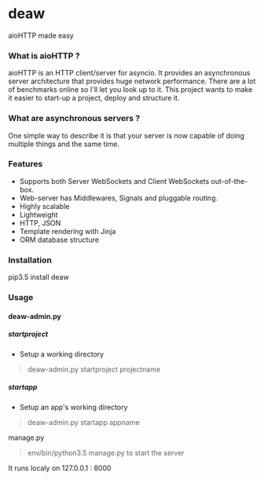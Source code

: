 
deaw 
========================================================
aioHTTP made easy

### What is aioHTTP ?
aioHTTP is an HTTP client/server for asyncio. It provides an asynchronous server architecture that provides huge network performance. There are a lot of benchmarks online so I'll let you look up to it. This project wants to make it easier to start-up a project, deploy and structure it.

### What are asynchronous servers ?
One simple way to describe it is that your server is now capable of doing multiple things and the same time.

### Features
- Supports both Server WebSockets and Client WebSockets out-of-the-box.
- Web-server has Middlewares, Signals and pluggable routing.
- Highly scalable
- Lightweight
- HTTP, JSON
- Template rendering with Jinja
- ORM database structure

### Installation
pip3.5 install deaw

### Usage

#### deaw-admin.py

##### startproject
  -  Setup a working directory

> deaw-admin.py startproject projectname

##### startapp
  - Setup an app's working directory

> deaw-admin.py startapp appname

manage.py

>env/bin/python3.5 manage.py to start the server

It runs localy on 127.0.0.1 : 8000

